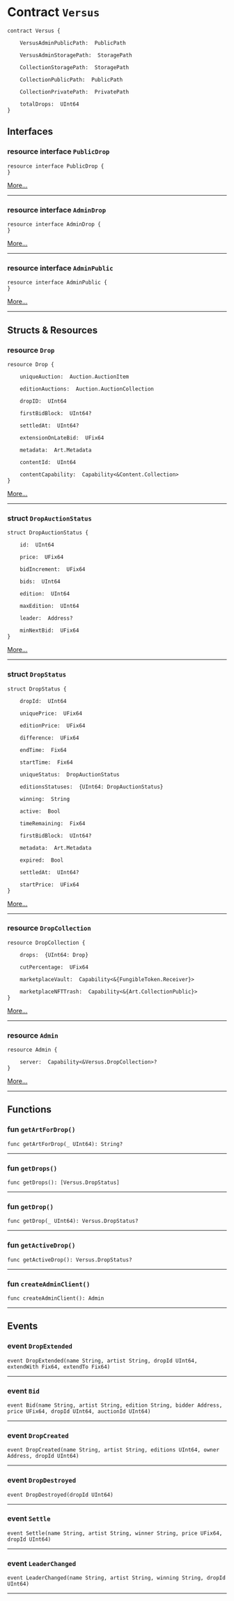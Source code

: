 # Contract `Versus`

```cadence
contract Versus {

    VersusAdminPublicPath:  PublicPath

    VersusAdminStoragePath:  StoragePath

    CollectionStoragePath:  StoragePath

    CollectionPublicPath:  PublicPath

    CollectionPrivatePath:  PrivatePath

    totalDrops:  UInt64
}
```

## Interfaces
    
### resource interface `PublicDrop`

```cadence
resource interface PublicDrop {
}
```

[More...](Versus_PublicDrop.md)

---
    
### resource interface `AdminDrop`

```cadence
resource interface AdminDrop {
}
```

[More...](Versus_AdminDrop.md)

---
    
### resource interface `AdminPublic`

```cadence
resource interface AdminPublic {
}
```

[More...](Versus_AdminPublic.md)

---
## Structs & Resources

### resource `Drop`

```cadence
resource Drop {

    uniqueAuction:  Auction.AuctionItem

    editionAuctions:  Auction.AuctionCollection

    dropID:  UInt64

    firstBidBlock:  UInt64?

    settledAt:  UInt64?

    extensionOnLateBid:  UFix64

    metadata:  Art.Metadata

    contentId:  UInt64

    contentCapability:  Capability<&Content.Collection>
}
```

[More...](Versus_Drop.md)

---

### struct `DropAuctionStatus`

```cadence
struct DropAuctionStatus {

    id:  UInt64

    price:  UFix64

    bidIncrement:  UFix64

    bids:  UInt64

    edition:  UInt64

    maxEdition:  UInt64

    leader:  Address?

    minNextBid:  UFix64
}
```

[More...](Versus_DropAuctionStatus.md)

---

### struct `DropStatus`

```cadence
struct DropStatus {

    dropId:  UInt64

    uniquePrice:  UFix64

    editionPrice:  UFix64

    difference:  UFix64

    endTime:  Fix64

    startTime:  Fix64

    uniqueStatus:  DropAuctionStatus

    editionsStatuses:  {UInt64: DropAuctionStatus}

    winning:  String

    active:  Bool

    timeRemaining:  Fix64

    firstBidBlock:  UInt64?

    metadata:  Art.Metadata

    expired:  Bool

    settledAt:  UInt64?

    startPrice:  UFix64
}
```

[More...](Versus_DropStatus.md)

---

### resource `DropCollection`

```cadence
resource DropCollection {

    drops:  {UInt64: Drop}

    cutPercentage:  UFix64

    marketplaceVault:  Capability<&{FungibleToken.Receiver}>

    marketplaceNFTTrash:  Capability<&{Art.CollectionPublic}>
}
```

[More...](Versus_DropCollection.md)

---

### resource `Admin`

```cadence
resource Admin {

    server:  Capability<&Versus.DropCollection>?
}
```

[More...](Versus_Admin.md)

---
## Functions

### fun `getArtForDrop()`

```cadence
func getArtForDrop(_ UInt64): String?
```

---

### fun `getDrops()`

```cadence
func getDrops(): [Versus.DropStatus]
```

---

### fun `getDrop()`

```cadence
func getDrop(_ UInt64): Versus.DropStatus?
```

---

### fun `getActiveDrop()`

```cadence
func getActiveDrop(): Versus.DropStatus?
```

---

### fun `createAdminClient()`

```cadence
func createAdminClient(): Admin
```

---
## Events

### event `DropExtended`

```cadence
event DropExtended(name String, artist String, dropId UInt64, extendWith Fix64, extendTo Fix64)
```

---

### event `Bid`

```cadence
event Bid(name String, artist String, edition String, bidder Address, price UFix64, dropId UInt64, auctionId UInt64)
```

---

### event `DropCreated`

```cadence
event DropCreated(name String, artist String, editions UInt64, owner Address, dropId UInt64)
```

---

### event `DropDestroyed`

```cadence
event DropDestroyed(dropId UInt64)
```

---

### event `Settle`

```cadence
event Settle(name String, artist String, winner String, price UFix64, dropId UInt64)
```

---

### event `LeaderChanged`

```cadence
event LeaderChanged(name String, artist String, winning String, dropId UInt64)
```

---
